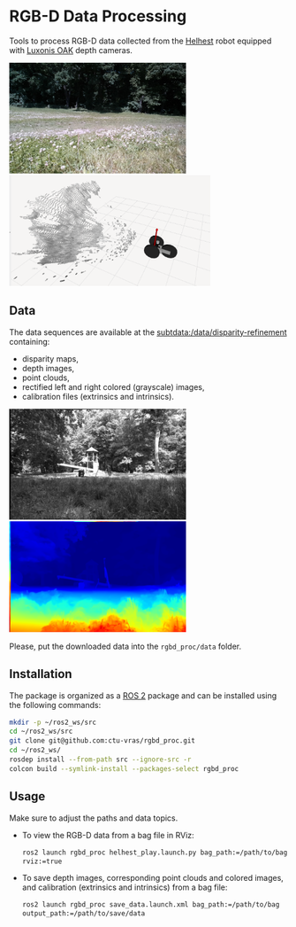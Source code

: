 # RGB-D Data Processing

Tools to process RGB-D data collected from the
[Helhest](https://www.helhest.com/) robot equipped with
[Luxonis OAK](https://shop.luxonis.com/collections/oak-cameras-1) depth cameras.

<img src="./docs/imgs/rgb.png" height="200"/> <img src="./docs/imgs/robot_depth_cloud.png" height="200"/>


## Data

The data sequences are available at the
[subtdata:/data/disparity-refinement](http://subtdata.felk.cvut.cz/disparity-refinement/)
containing:
- disparity maps,
- depth images,
- point clouds,
- rectified left and right colored (grayscale) images,
- calibration files (extrinsics and intrinsics).

<img src="./docs/imgs/left_rect.png" height="200"/> <img src="./docs/imgs/defom_disp.png" height="200"/>

Please, put the downloaded data into the `rgbd_proc/data` folder.

## Installation

The package is organized as a
[ROS 2](https://docs.ros.org/) package and can be installed using the following commands:

```bash
mkdir -p ~/ros2_ws/src
cd ~/ros2_ws/src
git clone git@github.com:ctu-vras/rgbd_proc.git
cd ~/ros2_ws/
rosdep install --from-path src --ignore-src -r
colcon build --symlink-install --packages-select rgbd_proc
```


## Usage

Make sure to adjust the paths and data topics.

- To view the RGB-D data from a bag file in RViz:
    ```commandline
    ros2 launch rgbd_proc helhest_play.launch.py bag_path:=/path/to/bag rviz:=true
    ```

- To save depth images, corresponding point clouds and colored images, and calibration (extrinsics and intrinsics) from a bag file:
    ```commandline
    ros2 launch rgbd_proc save_data.launch.xml bag_path:=/path/to/bag output_path:=/path/to/save/data
    ```

